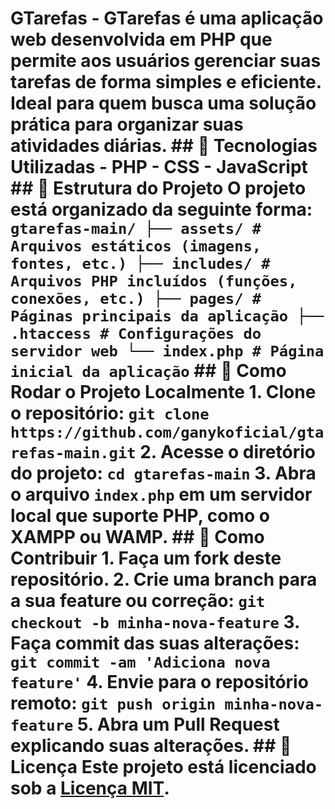 # GTarefas - **GTarefas** é uma aplicação web desenvolvida em PHP que permite aos usuários gerenciar suas tarefas de forma simples e eficiente. Ideal para quem busca uma solução prática para organizar suas atividades diárias. ## 🚀 Tecnologias Utilizadas - PHP - CSS - JavaScript ## 📁 Estrutura do Projeto O projeto está organizado da seguinte forma: `gtarefas-main/ ├── assets/ # Arquivos estáticos (imagens, fontes, etc.) ├── includes/ # Arquivos PHP incluídos (funções, conexões, etc.) ├── pages/ # Páginas principais da aplicação ├── .htaccess # Configurações do servidor web └── index.php # Página inicial da aplicação` ## 🔧 Como Rodar o Projeto Localmente 1. Clone o repositório: `git clone https://github.com/ganykoficial/gtarefas-main.git` 2. Acesse o diretório do projeto: `cd gtarefas-main` 3. Abra o arquivo `index.php` em um servidor local que suporte PHP, como o XAMPP ou WAMP. ## 📌 Como Contribuir 1. Faça um fork deste repositório. 2. Crie uma branch para a sua feature ou correção: `git checkout -b minha-nova-feature` 3. Faça commit das suas alterações: `git commit -am 'Adiciona nova feature'` 4. Envie para o repositório remoto: `git push origin minha-nova-feature` 5. Abra um Pull Request explicando suas alterações. ## 📄 Licença Este projeto está licenciado sob a [Licença MIT](https://opensource.org/licenses/MIT).
